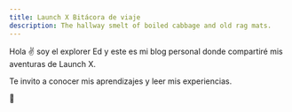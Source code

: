 ```yaml
---
title: Launch X Bitácora de viaje
description: The hallway smelt of boiled cabbage and old rag mats.
---
```


Hola ✌️  soy el explorer Ed y este es mi blog personal donde compartiré mis aventuras de Launch X.

Te invito a conocer mis aprendizajes y leer mis experiencias.

🚀
